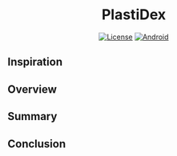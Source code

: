 <div align="center">
<h1 align="center">PlastiDex</h1>

[![License](https://img.shields.io/github/license/atharwa-24/PlastiDex?color=blue&logo=git)](https://github.com/atharwa-24/Water-Leakage-Detection-System/blob/main/LICENSE)
[![Android](https://img.shields.io/badge/Android-Java-brightgreen)](https://github.com/atharwa-24/Water-Leakage-Detection-System/search?l=c%2B%2B)
</div>

## Inspiration

## Overview 

## Summary

## Conclusion
